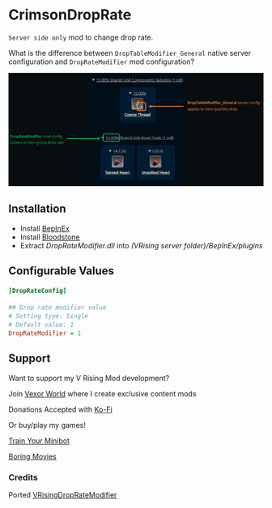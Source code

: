 # CrimsonDropRate
`Server side only` mod to change drop rate.

What is the difference between `DropTableModifier_General` native server configuration and `DropRateModifier` mod configuration?

![alt text](https://github.com/KinetsuDEV/VRisingDropRateModifier/blob/main/Thunderstore/drop-settings-comparison.png?raw=true)

## Installation
* Install [BepInEx](https://v-rising.thunderstore.io/package/BepInEx/BepInExPack_V_Rising/)
* Install [Bloodstone](https://github.com/decaprime/Bloodstone/releases/tag/v0.2.1)
* Extract _DropRateModifier.dll_ into _(VRising server folder)/BepInEx/plugins_

## Configurable Values
```ini
[DropRateConfig]

## Drop rate modifier value
# Setting type: Single
# Default value: 1
DropRateModifier = 1
```
## Support

Want to support my V Rising Mod development? 

Join [Vexor World]() where I create exclusive content mods

Donations Accepted with [Ko-Fi](https://ko-fi.com/skytech6)

Or buy/play my games! 

[Train Your Minibot](https://store.steampowered.com/app/713740/Train_Your_Minibot/) 

[Boring Movies](https://store.steampowered.com/app/1792500/Boring_Movies/)

### Credits
Ported [VRisingDropRateModifier](https://github.com/KinetsuDEV/VRisingDropRateModifier)
